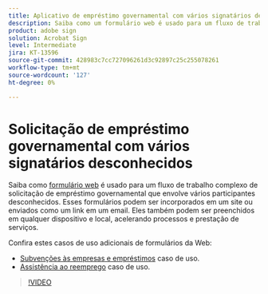 ```yaml
---
title: Aplicativo de empréstimo governamental com vários signatários desconhecidos
description: Saiba como um formulário web é usado para um fluxo de trabalho complexo de aplicativo de empréstimo governamental que envolve vários participantes desconhecidos
product: adobe sign
solution: Acrobat Sign
level: Intermediate
jira: KT-13596
source-git-commit: 428983c7cc727096261d3c92897c25c255078261
workflow-type: tm+mt
source-wordcount: '127'
ht-degree: 0%

---
```


# Solicitação de empréstimo governamental com vários signatários desconhecidos

Saiba como [formulário web](../sign-advanced-users/webform.md) é usado para um fluxo de trabalho complexo de solicitação de empréstimo governamental que envolve vários participantes desconhecidos. Esses formulários podem ser incorporados em um site ou enviados como um link em um email. Eles também podem ser preenchidos em qualquer dispositivo e local, acelerando processos e prestação de serviços.

Confira estes casos de uso adicionais de formulários da Web:

* [Subvenções às empresas e empréstimos](https://experienceleague.adobe.com/docs/document-cloud-learn/sign-learning-hub/expand/recipes/gov/usecasegovgrants.html?lang=en) caso de uso.
* [Assistência ao reemprego](https://experienceleague.adobe.com/docs/document-cloud-learn/sign-learning-hub/expand/recipes/gov/usecasegovreemployment.html?lang=en) caso de uso.

>[!VIDEO](https://video.tv.adobe.com/v/3421619?quality=12&learn=on&hidetitle=true)
